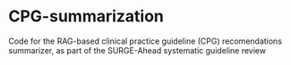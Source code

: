 # CPG-summarization
Code for the RAG-based clinical practice guideline (CPG) recomendations summarizer, as part of the SURGE-Ahead systematic guideline review
